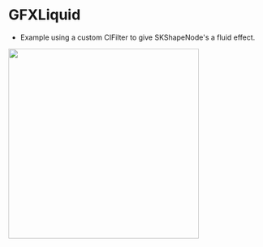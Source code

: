 # GFXLiquid
- Example using a custom CIFilter to give SKShapeNode's a fluid effect.

<img src="https://cloud.githubusercontent.com/assets/55974/18645988/cde9f29e-7eaf-11e6-9865-66a62cfdd9dd.gif" width="375">


